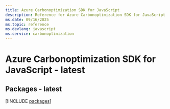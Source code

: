 ```yaml
---
title: Azure Carbonoptimization SDK for JavaScript
description: Reference for Azure Carbonoptimization SDK for JavaScript
ms.date: 09/16/2025
ms.topic: reference
ms.devlang: javascript
ms.service: carbonoptimization
---
```

# Azure Carbonoptimization SDK for JavaScript - latest
## Packages - latest
[!INCLUDE [packages](carbonoptimization-index.md)]